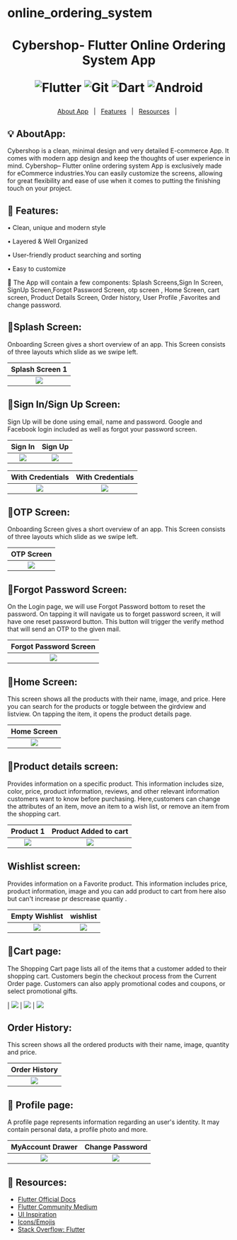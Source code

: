 # online_ordering_system

<h1 align="center">Cybershop- Flutter Online Ordering System App

![Flutter](https://img.shields.io/badge/Flutter-%2302569B.svg?style=for-the-badge&logo=Flutter&logoColor=white)
![Git](https://img.shields.io/badge/git-%23F05033.svg?style=for-the-badge&logo=git&logoColor=white)
![Dart](https://img.shields.io/badge/dart-%230175C2.svg?style=for-the-badge&logo=dart&logoColor=white)
![Android](https://img.shields.io/badge/Android-3DDC84?style=for-the-badge&logo=android&logoColor=white)
</h1>



<p align="center">
  <a href="#bulb-aboutapp">About App</a> &#xa0; | &#xa0; 
  <a href="#dart-features">Features</a> &#xa0; | &#xa0;
  <a href="#rocket-resources">Resources</a> &#xa0; | &#xa0;
</p>



## :bulb: AboutApp:
Cybershop is a clean, minimal design and very detailed E-commerce App. It comes with modern app design and keep the thoughts of user experience in mind. Cybershop– Flutter online ordering system App  is exclusively made for eCommerce industries.You can easily customize the screens, allowing for great flexibility and ease of use when it comes to putting the finishing touch on your project.

## :dart: Features:

• Clean, unique and modern style

• Layered & Well Organized

• User-friendly product searching and sorting

• Easy to customize


🎯 The App will contain a few components: Splash Screens,Sign In Screen, SignUp Screen,Forgot Password Screen, otp screen , Home Screen, cart screen, Product Details Screen, Order history, User Profile ,Favorites and change password.

## 📲Splash Screen:
Onboarding Screen gives a short overview of an app. This Screen consists of three layouts which slide as we swipe left.

|             Splash Screen 1                            
| :--------------------------------:       
|  ![](assets/images/splash.png)           

## 🔐Sign In/Sign Up Screen:

Sign Up will be done using email, name and password. Google and Facebook login included as well as forgot your password screen.

|               Sign In                    |                 Sign Up                   |              
| :--------------------------------:       | :---------------------------------------: | 
|       ![](assets/images/login_eye.png)      |       ![](assets/images/register_eye.png)     | 


|          With Credentials                |              With Credentials             |              
| :--------------------------------:       | :---------------------------------------: |
|      ![](assets/images/cred_login.png)       |        ![](assets/images/cred_register.png)    | 


## 📲OTP Screen:
Onboarding Screen gives a short overview of an app. This Screen consists of three layouts which slide as we swipe left.

|             OTP Screen                            
| :--------------------------------:       
|  ![](assets/images/otp_screen.png) 


## 🔑Forgot Password Screen:

On the Login page, we will use Forgot Password bottom to reset the password. On tapping it will navigate us to forget password screen, it will have one reset password button. This button will trigger the verify method that will send an OTP to the given mail.

|          Forgot Password Screen          |            
| :--------------------------------:       | 
|  ![](assets/images/forgot_password.png)  | 

## 🔎Home Screen:
This screen shows all the products with their name, image, and price. Here you can search for the products or toggle between the girdview and listview. On tapping the item, it opens the product details page.


|             Home Screen              |                
| :--------------------------------:   | 
|  ![](assets/images/home_screen.png)   | 

## 📇Product details screen:
Provides information on a specific product. This information includes size, color, price, product information, reviews, and other relevant information customers want to know before purchasing. Here,customers can change the attributes of an item, move an item to a wish list, or remove an item from the shopping cart.


|             Product 1                         |                Product Added to cart                  
| :-------------------------------------------: | :---------------------------------------:
|  ![](assets/images/datail.png)                |     ![](assets/images/added_detail.png)   


## Wishlist screen:
Provides information on a Favorite product. This information includes price, product information, image and you can add product to cart from here also but can't increase pr descrease quantiy .


|            Empty Wishlist                          |                wishlist
| :-------------------------------------------: | :---------------------------------------:
|  ![](assets/images/empty_wishlist.png)              |     ![](assets/images/wishlist.png)


## 🛒Cart page:

The Shopping Cart page lists all of the items that a customer added to their shopping cart. Customers begin the checkout process from the Current Order page. Customers can also apply promotional codes and coupons, or select promotional gifts.

|       ![](assets/images/empty_cart.png)        |         ![](assets/images/cart.png)  |  ![](assets/images/order_placed.png)


## Order History:
This screen shows all the ordered products with their name, image, quantity and price. 

|             Order History             |                
| :--------------------------------:   | 
|  ![](assets/images/order_history.png)   | 


## 👤 Profile page:
A profile page represents information regarding an user's identity. It may contain personal data, a profile photo and more.

|             MyAccount Drawer             |             Change Password          
| :--------------------------------:       | :------------------------------------------:
|  ![](assets/images/account.png)          |     ![](assets/images/change_password.png)





## :rocket: Resources:
- [Flutter Official Docs](https://flutter.dev/docs)
- [Flutter Community Medium](https://medium.com/flutter-community)
- [UI Inspiration](https://github.com/abuanwar072/E-commerce-Complete-Flutter-UI)
- [Icons/Emojis](https://emojipedia.org/)
- [Stack Overflow: Flutter](https://stackoverflow.com/questions/tagged/flutter)